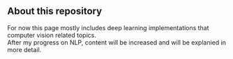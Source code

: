 ## About this repository

For now this page mostly includes deep learning implementations that computer vision related topics.\
After my progress on NLP, content will be increased and will be explanied in more detail.
